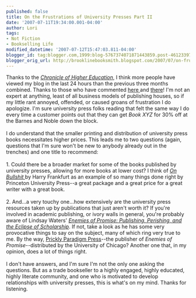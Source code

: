 ```yaml
---
published: false
title: On the Frustrations of University Presses Part II
date: '2007-07-11T19:34:00.001-04:00'
author: Lori
tags:
- Not Fiction
- Bookselling Life
modified_datetime: '2007-07-12T15:47:03.811-04:00'
blogger_id: tag:blogger.com,1999:blog-5767374071871443859.post-4612339767771890234
blogger_orig_url: http://brooklinebooksmith.blogspot.com/2007/07/on-frustrations-of-university-presses_11.html
---
```


Thanks to the <a href="http://chronicle.com/"><em>Chronicle of Higher Education</em></a>, I think more people have viewed my blog in the last 24 hours than the previous three months combined. Thanks to those who have commented <a href="http://brooklinebooksmith.blogspot.com/2007/07/on-frustrations-of-university-presses.html">here </a>and <a href="http://chronicle.com/blogs/footnoted/222/academic-books-way-too-expensive">there</a>! I'm not an expert at anything, least of all business models of publishing houses, so if my little rant annoyed, offended, or caused groans of frustration I do apologize. I'm sure university press folks reading that felt the same way I do every time a customer points out that they can get <em>Book XYZ</em> for 30% off at the Barnes and Noble down the block.<br /><br />I do understand that the smaller printing and distribution of university press books necessitates higher prices. This leads me to two questions (again, questions that I'm sure won't be new to anybody already out in the trenches) and one title to recommend:<br /><br />1. Could there be a broader market for some of the books published by university presses, allowing for more books at lower cost? I think of <a href="http://brookline.booksense.com/NASApp/store/Product?s=showproduct&isbn=9780691122946"><em>On Bullshit</em> </a>by Harry Frankfurt as an example of so many things done right by Princeton University Press--a great package and a great price for a great writer with a great book.<br /><br />2. And...a very touchy one...how extensively are the university press resources taken up by publications that just aren't worth it? If you're involved in academic publishing, or ivory walls in general, you're probably aware of Lindsay Waters' <em><a href="http://brookline.booksense.com/NASApp/store/Product?s=showproduct&amp;isbn=9780972819657">Enemies of Promise: Publishing, Perishing, and the Eclipse of Scholarship</a></em>. If not, take a look as he has some very provocative things to say on the subject, many of which ring very true to me. By the way, <a href="http://www.prickly-paradigm.com/index.html">Prickly Paradigm Press</a>--the publisher of <em>Enemies of Promise--</em>distributed by the University of Chicago? Another one that, in my opinion, does a lot of things right.<br /><br />I don't have answers, and I'm sure I'm not the only one asking the questions. But as a trade bookseller to a highly engaged, highly educated, highly literate community, and one who is motivated to develop relationships with university presses, this is what's on my mind. Thanks for listening.